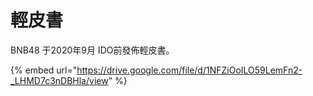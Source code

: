 # 輕皮書

BNB48 于2020年9月 IDO前發佈輕皮書。

{% embed url="https://drive.google.com/file/d/1NFZiOoILO59LemFn2-_LHMD7c3nDBHla/view" %}
